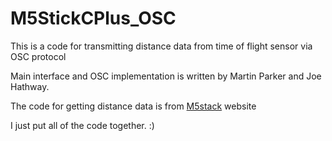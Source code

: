 # M5StickCPlus_OSC
 
This is a code for transmitting distance data from time of flight sensor via OSC protocol

Main interface and OSC implementation is written by Martin Parker and Joe Hathway.

The code for getting distance data is from [M5stack](https://docs.m5stack.com/en/hat/hat-tof) website 

I just put all of the code together. :)